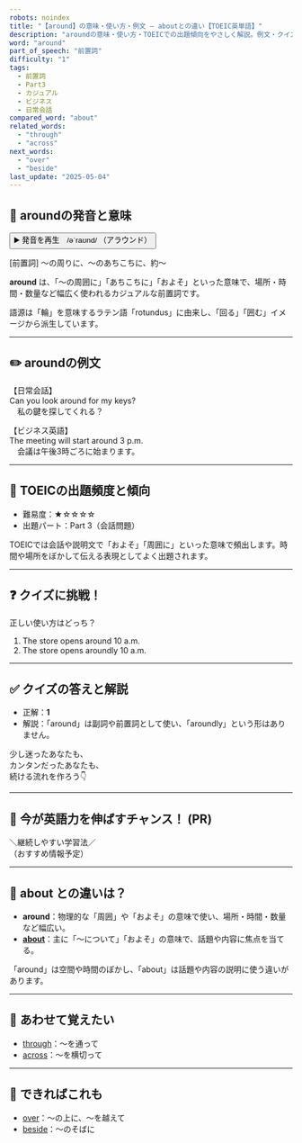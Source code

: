 ```yaml
---
robots: noindex
title: "【around】の意味・使い方・例文 ― aboutとの違い【TOEIC英単語】"
description: "aroundの意味・使い方・TOEICでの出題傾向をやさしく解説。例文・クイズ付きでaboutとの違いもわかりやすく学べます。"
word: "around"
part_of_speech: "前置詞"
difficulty: "1"
tags:
  - 前置詞
  - Part3
  - カジュアル
  - ビジネス
  - 日常会話
compared_word: "about"
related_words:
  - "through"
  - "across"
next_words:
  - "over"
  - "beside"
last_update: "2025-05-04"
---
```


## 🔰 aroundの発音と意味

<button class="play-audio" onclick="playTTS('around')">
  <span class="play-audio-main">
    ▶️ 発音を再生　/əˈraʊnd/
  </span>
  <span class="play-audio-sub">
    （アラウンド）
  </span>
</button>

[前置詞] ～の周りに、～のあちこちに、約～

**around** は、「～の周囲に」「あちこちに」「およそ」といった意味で、場所・時間・数量など幅広く使われるカジュアルな前置詞です。

語源は「輪」を意味するラテン語「rotundus」に由来し、「回る」「囲む」イメージから派生しています。

---

## ✏️ aroundの例文

【日常会話】  
Can you look around for my keys?  
　私の鍵を探してくれる？

【ビジネス英語】  
The meeting will start around 3 p.m.  
　会議は午後3時ごろに始まります。

---

## 🎯 TOEICの出題頻度と傾向

- 難易度：★☆☆☆☆
- 出題パート：Part 3（会話問題）

TOEICでは会話や説明文で「およそ」「周囲に」といった意味で頻出します。時間や場所をぼかして伝える表現としてよく出題されます。

---

## ❓ クイズに挑戦！

正しい使い方はどっち？

1. The store opens around 10 a.m.  
2. The store opens aroundly 10 a.m.

---

## ✅ クイズの答えと解説

- 正解：**1**
- 解説：「around」は副詞や前置詞として使い、「aroundly」という形はありません。

少し迷ったあなたも、  
カンタンだったあなたも、  
続ける流れを作ろう👇️

---

## 🚀 今が英語力を伸ばすチャンス！ (PR)

<div class="info-center">
＼継続しやすい学習法／<br>  
（おすすめ情報予定）
</div>

---

## 🤔  about との違いは？

- **around**：物理的な「周囲」や「およそ」の意味で使い、場所・時間・数量など幅広い。
- **[about](/word/about)**：主に「～について」「およそ」の意味で、話題や内容に焦点を当てる。

「around」は空間や時間のぼかし、「about」は話題や内容の説明に使う違いがあります。

---

## 🧩 あわせて覚えたい

- [through](/word/through)：～を通って
- [across](/word/across)：～を横切って

---

## 📖 できればこれも

- [over](/word/over)：～の上に、～を越えて
- [beside](/word/beside)：～のそばに

<!-- cvid: aid26_bid09 -->

